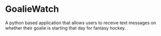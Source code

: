 # GoalieWatch
A python based application that allows users to receive text messages on whether their goalie is starting that day for fantasy hockey.

